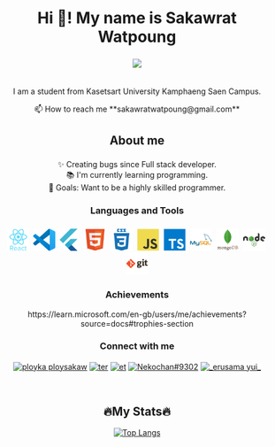 <h1 align="center">Hi 👋! My name is Sakawrat Watpoung </h1>

###

<div id="header" align="center">
  <img src="https://media3.giphy.com/media/v1.Y2lkPTc5MGI3NjExeHZnbjVhaDFiYmR3ZnFtOGloZnN6NzdkYnZxd29hdmpxeGZhcHo2eCZlcD12MV9pbnRlcm5hbF9naWZfYnlfaWQmY3Q9Zw/L1R1tvI9svkIWwpVYr/giphy.gif" width="200"/>
</div>

<br>
<p align="center">I am a student from Kasetsart University Kamphaeng Saen Campus.</p>
<p align="center">📫 How to reach me **sakawratwatpoung@gmail.com**</p>
<h2 align="center">About me</h2>

###

<p align="center">✨ Creating bugs since Full stack developer.<br>📚 I'm currently learning programming.<br>🎯 Goals: Want to be a highly skilled programmer.<br>


<h3 align="center">Languages and Tools</h3>

###

<div align="center">
  <img src="https://github.com/devicons/devicon/blob/master/icons/react/react-original-wordmark.svg" title="React" alt="React" width="40" height="40"/>&nbsp;
  <img src="https://github.com/devicons/devicon/blob/master/icons/vscode/vscode-original.svg" title="VScode" **alt="VScode" width="40" height="40"/>
  <img src="https://github.com/devicons/devicon/blob/master/icons/flutter/flutter-original.svg" title="Flutter" alt="Flutter" width="40" height="40"/>&nbsp;
  <img src="https://github.com/devicons/devicon/blob/master/icons/html5/html5-original.svg" title="HTML5" alt="HTML" width="40" height="40"/>&nbsp;
  <img src="https://github.com/devicons/devicon/blob/master/icons/css3/css3-plain-wordmark.svg"  title="CSS3" alt="CSS" width="40" height="40"/>&nbsp;
  <img src="https://github.com/devicons/devicon/blob/master/icons/javascript/javascript-original.svg" title="JavaScript" alt="JavaScript" width="40" height="40"/>&nbsp;
    <img src="https://github.com/devicons/devicon/blob/master/icons/typescript/typescript-original.svg" title="TypeScript" alt="TypeScript" width="40" height="40"/>&nbsp;
  <img src="https://github.com/devicons/devicon/blob/master/icons/mysql/mysql-original-wordmark.svg" title="MySQL"  alt="MySQL" width="40" height="40"/>&nbsp;
  <img src="https://github.com/devicons/devicon/blob/master/icons/mongodb/mongodb-original-wordmark.svg" title="MongoDB"  alt="MongoDB" width="40" height="40"/>&nbsp;
  <img src="https://github.com/devicons/devicon/blob/master/icons/nodejs/nodejs-original-wordmark.svg" title="NodeJS" alt="NodeJS" width="40" height="40"/>&nbsp;
  <img src="https://github.com/devicons/devicon/blob/master/icons/git/git-original-wordmark.svg" title="Git" **alt="Git" width="40" height="40"/>
  
</div>


<h3 align="center">Achievements</h3>
<p align="center">https://learn.microsoft.com/en-gb/users/me/achievements?source=docs#trophies-section</p>


<h3 align="center">Connect with me</h3>
  <div>
    <p align="center">
      <a href="https://www.facebook.com/ploysakaw0A0/" target="blank"><img align="center" src="https://raw.githubusercontent.com/rahuldkjain/github-profile-readme-generator/master/src/images/icons/Social/facebook.svg" alt="ployka ploysakaw" height="30" width="40" /></a>
      <a href="https://x.com/WhatAre92037963" target="blank"><img align="center" src="https://raw.githubusercontent.com/rahuldkjain/github-profile-readme-generator/master/src/images/icons/Social/twitter.svg" alt="ter" height="30" width="40" /></a>
      <a href="https://www.instagram.com/ploysakaw/" target="blank"><img align="center" src="https://raw.githubusercontent.com/rahuldkjain/github-profile-readme-generator/master/src/images/icons/Social/instagram.svg" alt="et" height="30" width="40" /></a>
      <a href="https://discord.gg/Nekochan#9302" target="blank"><img align="center" src="https://raw.githubusercontent.com/rahuldkjain/github-profile-readme-generator/master/src/images/icons/Social/discord.svg" alt="Nekochan#9302" height="30" width="40" /></a>
      <a href="https://www.youtube.com/channel/UCi5KISAMKLOADa8VSFL3SXg" target="blank"><img align="center" src="https://raw.githubusercontent.com/rahuldkjain/github-profile-readme-generator/master/src/images/icons/Social/youtube.svg" alt="_erusama yui_" height="30" width="40" /></a>
    </p>
</div>
<br>

<div align="center">
  <h2>🔥My Stats🔥</h2>

  [![Top Langs](https://github-readme-stats.vercel.app/api/top-langs/?username=Sakawart&layout=compact&theme=vision-friendly-dark)](https://github.com/anuraghazra/github-readme-stats)
  
</div>

